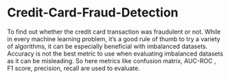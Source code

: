 # Credit-Card-Fraud-Detection
To find out whether the credit card transaction was fraudulent or not. While in every machine learning problem, it’s a good rule of thumb to try a variety of algorithms, it can be especially beneficial with imbalanced datasets. Accuracy is not the best metric to use when evaluating imbalanced datasets as it can be misleading. So here metrics like confusion matrix, AUC-ROC , F1 score, precision, recall are used to evaluate.
